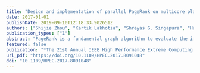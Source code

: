 ```yaml
---
title: "Design and implementation of parallel PageRank on multicore platforms"
date: 2017-01-01
publishDate: 2019-09-10T12:18:33.902651Z
authors: ["Shijie Zhou", "Kartik Lakhotia", "Shreyas G. Singapura", "Hanqing Zeng", "Rajgopal Kannan", "Viktor K. Prasanna", "James Fox", "Euna Kim", "Oded Green", "David A. Bader"]
publication_types: ["1"]
abstract: "PageRank is a fundamental graph algorithm to evaluate the importance of vertices in a graph. In this paper, we present an efficient parallel PageRank design based on an edge-centric scatter-gather model. To overcome the poor locality of PageRank and optimize the memory performance, we develop a fast and efficient partitioning technique. We first partition all the vertices into non-overlapping vertex sets such that the data of each vertex set can fit in the cache; then we sort the outgoing edges of each vertex set based on the destination vertices to minimize random memory writes. The partitioning technique significantly reduces random accesses to main memory and improves the sustained memory bandwidth by 3×. It also enables efficient parallel execution on multicore platforms; we use distinct cores to execute the computations of distinct vertex sets in parallel to achieve speedup. We implement our design on a 16-core Intel Xeon processor and use various large-scale real-life and synthetic datasets for evaluation. Compared with the PageRank Pipeline Benchmark, our design achieves 12× to 19× speedup for all the datasets."
featured: false
publication: "*The 21st Annual IEEE High Performance Extreme Computing Conference, HPEC 2017, Waltham, MA, USA, September 12-14, 2017*"
url_pdf: "https://doi.org/10.1109/HPEC.2017.8091048"
doi: "10.1109/HPEC.2017.8091048"
---
```


